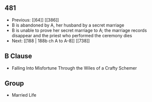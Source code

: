 ## 481
- Previous: [[64]] [[386]] 
- B is abandoned by A, her husband by a secret marriage
- B is unable to prove her secret marriage to A; the marriage records disappear and the priest who performed the ceremony dies
- Next: [[188 | 188b ch A to A-8]] [[738]] 

## B Clause
- Falling Into Misfortune Through the Wiles of a Crafty Schemer

## Group
- Married Life

